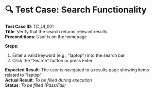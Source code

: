 # 🔍 Test Case: Search Functionality

**Test Case ID**: TC_UI_001  
**Title**: Verify that the search returns relevant results  
**Preconditions**: User is on the homepage  

**Steps**:
1. Enter a valid keyword (e.g., "laptop") into the search bar
2. Click the "Search" button or press Enter  

**Expected Result**: The user is navigated to a results page showing items related to "laptop"  
**Actual Result**: _To be filled during execution_  
**Status**: _To be filled (Pass/Fail)_
